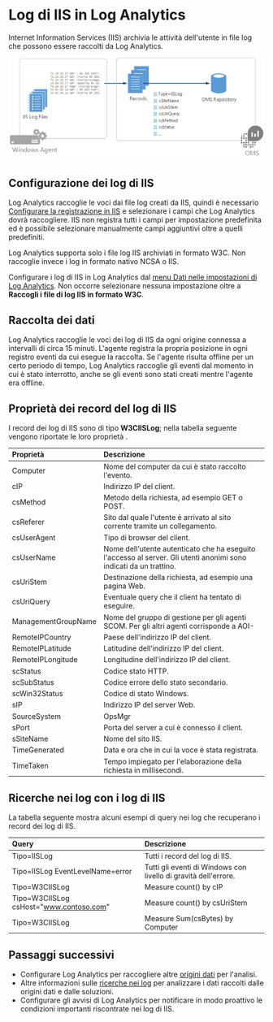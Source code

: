 <properties 
   pageTitle="Log di IIS in Log Analytics | Microsoft Azure"
   description="Internet Information Services (IIS) archivia le attività dell'utente in file log che possono essere raccolti da Log Analytics. Questo articolo descrive come configurare una raccolta di log di IIS e i dettagli dei record creati nel repository OMS."
   services="log-analytics"
   documentationCenter=""
   authors="bwren"
   manager="jwhit"
   editor="tysonn" />
<tags 
   ms.service="log-analytics"
   ms.devlang="na"
   ms.topic="article"
   ms.tgt_pltfrm="na"
   ms.workload="infrastructure-services"
   ms.date="05/02/2016"
   ms.author="bwren" />

# Log di IIS in Log Analytics
Internet Information Services (IIS) archivia le attività dell'utente in file log che possono essere raccolti da Log Analytics.

![Log di IIS](media/log-analytics-data-sources-iis-logs/overview.png)

## Configurazione dei log di IIS
Log Analytics raccoglie le voci dai file log creati da IIS, quindi è necessario [Configurare la registrazione in IIS](https://technet.microsoft.com/library/hh831775.aspx) e selezionare i campi che Log Analytics dovrà raccogliere. IIS non registra tutti i campi per impostazione predefinita ed è possibile selezionare manualmente campi aggiuntivi oltre a quelli predefiniti.

Log Analytics supporta solo i file log IIS archiviati in formato W3C. Non raccoglie invece i log in formato nativo NCSA o IIS.

Configurare i log di IIS in Log Analytics dal [menu Dati nelle impostazioni di Log Analytics](log-analytics-data-sources.md/configuring-data-sources). Non occorre selezionare nessuna impostazione oltre a **Raccogli i file di log IIS in formato W3C**.


## Raccolta dei dati

Log Analytics raccoglie le voci dei log di IIS da ogni origine connessa a intervalli di circa 15 minuti. L'agente registra la propria posizione in ogni registro eventi da cui esegue la raccolta. Se l'agente risulta offline per un certo periodo di tempo, Log Analytics raccoglie gli eventi dal momento in cui è stato interrotto, anche se gli eventi sono stati creati mentre l'agente era offline.


## Proprietà dei record del log di IIS

I record dei log di IIS sono di tipo **W3CIISLog**; nella tabella seguente vengono riportate le loro proprietà .

| Proprietà | Descrizione |
|:--|:--|
| Computer | Nome del computer da cui è stato raccolto l'evento. |
| cIP | Indirizzo IP del client. |
| csMethod | Metodo della richiesta, ad esempio GET o POST. |
| csReferer | Sito dal quale l'utente è arrivato al sito corrente tramite un collegamento. |
| csUserAgent | Tipo di browser del client. |
| csUserName | Nome dell'utente autenticato che ha eseguito l'accesso al server. Gli utenti anonimi sono indicati da un trattino. |
| csUriStem | Destinazione della richiesta, ad esempio una pagina Web. |
| csUriQuery | Eventuale query che il client ha tentato di eseguire. |
| ManagementGroupName | Nome del gruppo di gestione per gli agenti SCOM. Per gli altri agenti corrisponde a AOI-<ID area di lavoro> |
| RemoteIPCountry | Paese dell'indirizzo IP del client. |
| RemoteIPLatitude | Latitudine dell'indirizzo IP del client. |
| RemoteIPLongitude | Longitudine dell'indirizzo IP del client. |
| scStatus | Codice stato HTTP. |
| scSubStatus | Codice errore dello stato secondario. |
| scWin32Status | Codice di stato Windows. |
| sIP | Indirizzo IP del server Web. |
| SourceSystem | OpsMgr |
| sPort | Porta del server a cui è connesso il client. |
| sSiteName | Nome del sito IIS. |
| TimeGenerated | Data e ora che in cui la voce è stata registrata. |
| TimeTaken | Tempo impiegato per l'elaborazione della richiesta in millisecondi. |

## Ricerche nei log con i log di IIS

La tabella seguente mostra alcuni esempi di query nei log che recuperano i record dei log di IIS.

| Query | Descrizione |
|:--|:--|
| Tipo=IISLog | Tutti i record del log di IIS. |
| Tipo=IISLog EventLevelName=error | Tutti gli eventi di Windows con livello di gravità dell'errore. |
| Tipo=W3CIISLog | Measure count() by cIP | Numero di voci del log di IIS in base all'indirizzo IP del client. |
| Tipo=W3CIISLog csHost="www.contoso.com" | Measure count() by csUriStem | Numero di voci del log di IIS per ULR per l'host www.contoso.com. |
| Tipo=W3CIISLog | Measure Sum(csBytes) by Computer | top 500000| Numero totale di byte ricevuti da ogni computer che esegue IIS. |

## Passaggi successivi

- Configurare Log Analytics per raccogliere altre [origini dati](log-analytics-data-sources.md) per l'analisi.
- Altre informazioni sulle [ricerche nei log](log-analytics-log-searches.md) per analizzare i dati raccolti dalle origini dati e dalle soluzioni. 
- Configurare gli avvisi di Log Analytics per notificare in modo proattivo le condizioni importanti riscontrate nei log di IIS.

<!---HONumber=AcomDC_0504_2016-->
